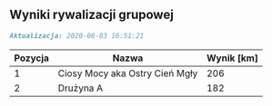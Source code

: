 ## Wyniki rywalizacji grupowej

```markdown
Aktualizacja: 2020-06-03 16:51:21
```

Pozycja | Nazwa | Wynik [km] |
------------ | -------------  | -------------
 1 |Ciosy Mocy aka Ostry Cień Mgły | 206 
 2 |Drużyna A | 182